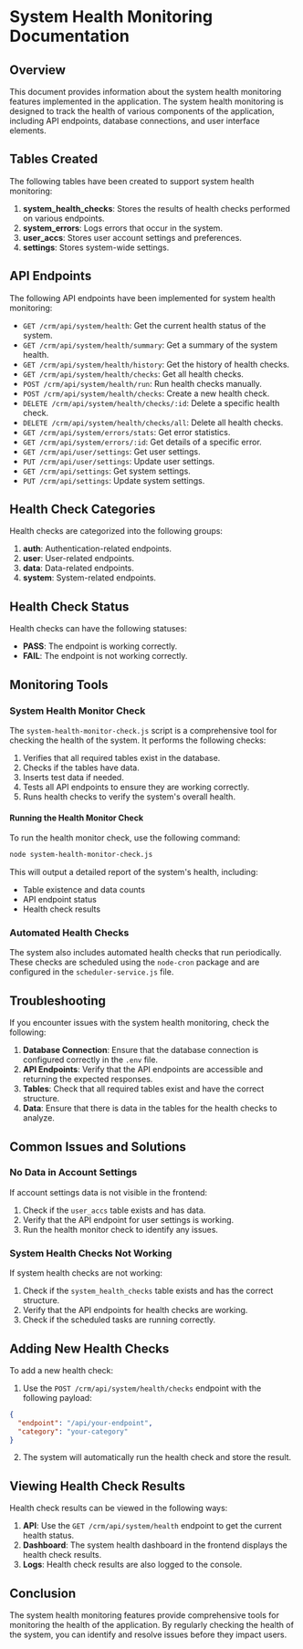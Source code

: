 # System Health Monitoring Documentation

## Overview

This document provides information about the system health monitoring features implemented in the application. The system health monitoring is designed to track the health of various components of the application, including API endpoints, database connections, and user interface elements.

## Tables Created

The following tables have been created to support system health monitoring:

1. **system_health_checks**: Stores the results of health checks performed on various endpoints.
2. **system_errors**: Logs errors that occur in the system.
3. **user_accs**: Stores user account settings and preferences.
4. **settings**: Stores system-wide settings.

## API Endpoints

The following API endpoints have been implemented for system health monitoring:

- `GET /crm/api/system/health`: Get the current health status of the system.
- `GET /crm/api/system/health/summary`: Get a summary of the system health.
- `GET /crm/api/system/health/history`: Get the history of health checks.
- `GET /crm/api/system/health/checks`: Get all health checks.
- `POST /crm/api/system/health/run`: Run health checks manually.
- `POST /crm/api/system/health/checks`: Create a new health check.
- `DELETE /crm/api/system/health/checks/:id`: Delete a specific health check.
- `DELETE /crm/api/system/health/checks/all`: Delete all health checks.
- `GET /crm/api/system/errors/stats`: Get error statistics.
- `GET /crm/api/system/errors/:id`: Get details of a specific error.
- `GET /crm/api/user/settings`: Get user settings.
- `PUT /crm/api/user/settings`: Update user settings.
- `GET /crm/api/settings`: Get system settings.
- `PUT /crm/api/settings`: Update system settings.

## Health Check Categories

Health checks are categorized into the following groups:

1. **auth**: Authentication-related endpoints.
2. **user**: User-related endpoints.
3. **data**: Data-related endpoints.
4. **system**: System-related endpoints.

## Health Check Status

Health checks can have the following statuses:

- **PASS**: The endpoint is working correctly.
- **FAIL**: The endpoint is not working correctly.

## Monitoring Tools

### System Health Monitor Check

The `system-health-monitor-check.js` script is a comprehensive tool for checking the health of the system. It performs the following checks:

1. Verifies that all required tables exist in the database.
2. Checks if the tables have data.
3. Inserts test data if needed.
4. Tests all API endpoints to ensure they are working correctly.
5. Runs health checks to verify the system's overall health.

#### Running the Health Monitor Check

To run the health monitor check, use the following command:

```bash
node system-health-monitor-check.js
```

This will output a detailed report of the system's health, including:

- Table existence and data counts
- API endpoint status
- Health check results

### Automated Health Checks

The system also includes automated health checks that run periodically. These checks are scheduled using the `node-cron` package and are configured in the `scheduler-service.js` file.

## Troubleshooting

If you encounter issues with the system health monitoring, check the following:

1. **Database Connection**: Ensure that the database connection is configured correctly in the `.env` file.
2. **API Endpoints**: Verify that the API endpoints are accessible and returning the expected responses.
3. **Tables**: Check that all required tables exist and have the correct structure.
4. **Data**: Ensure that there is data in the tables for the health checks to analyze.

## Common Issues and Solutions

### No Data in Account Settings

If account settings data is not visible in the frontend:

1. Check if the `user_accs` table exists and has data.
2. Verify that the API endpoint for user settings is working.
3. Run the health monitor check to identify any issues.

### System Health Checks Not Working

If system health checks are not working:

1. Check if the `system_health_checks` table exists and has the correct structure.
2. Verify that the API endpoints for health checks are working.
3. Check if the scheduled tasks are running correctly.

## Adding New Health Checks

To add a new health check:

1. Use the `POST /crm/api/system/health/checks` endpoint with the following payload:

```json
{
  "endpoint": "/api/your-endpoint",
  "category": "your-category"
}
```

2. The system will automatically run the health check and store the result.

## Viewing Health Check Results

Health check results can be viewed in the following ways:

1. **API**: Use the `GET /crm/api/system/health` endpoint to get the current health status.
2. **Dashboard**: The system health dashboard in the frontend displays the health check results.
3. **Logs**: Health check results are also logged to the console.

## Conclusion

The system health monitoring features provide comprehensive tools for monitoring the health of the application. By regularly checking the health of the system, you can identify and resolve issues before they impact users.
